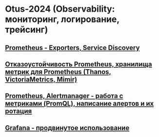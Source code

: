 # Otus-2024 (Observability: мониторинг, логирование, трейсинг)
## [Prometheus - Exporters, Service Discovery](GAP-1)
## [Отказоустойчивость Prometheus, хранилища метрик для Prometheus (Thanos, VictoriaMetrics, Mimir)](GAP-2)
## [Prometheus, Alertmanager - работа с метриками (PromQL), написание алертов и их ротация ](GAP-3)
## [Grafana - продвинутое использование](GAP-4)
